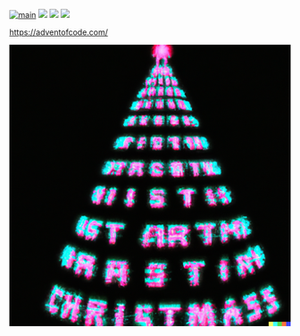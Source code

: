 [![main](https://github.com/Markus-Ende/aoc/actions/workflows/main.yml/badge.svg)](https://github.com/Markus-Ende/aoc/actions/workflows/main.yml) ![](https://img.shields.io/badge/day%20📅-24-blue) ![](https://img.shields.io/badge/stars%20⭐-20-yellow) ![](https://img.shields.io/badge/days%20completed-10-red)

https://adventofcode.com/

![](./tree.png)
